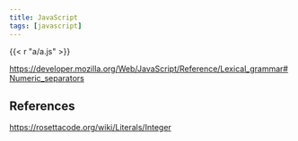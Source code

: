 ```yaml
---
title: JavaScript
tags: [javascript]
---
```


{{< r "a/a.js" >}}

<https://developer.mozilla.org/Web/JavaScript/Reference/Lexical_grammar#Numeric_separators>

## References

<https://rosettacode.org/wiki/Literals/Integer>
